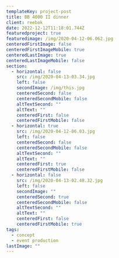 ```yaml
---
templateKey: project-post
title: BB 4000 II dinner
client: reebok
date: 2022-12-12T11:18:01.744Z
featuredproject: true
featuredimage: /img/2020-04-12-06.062.jpg
centeredFirstImage: false
centeredFirstImageMobile: true
centeredLastImage: true
centeredLastImageMobile: false
section:
  - horizontal: false
    src: /img/2020-04-13-03.34.jpg
    left: false
    secondImage: /img/this.jpg
    centeredSecond: false
    centeredSecondMobile: false
    altTextSecond: ""
    altText: ""
    centeredFirst: false
    centeredFirstMobile: false
  - horizontal: true
    src: /img/2020-04-12-06.03.jpg
    left: false
    centeredSecond: false
    centeredSecondMobile: false
    altTextSecond: ""
    altText: ""
    centeredFirst: true
    centeredFirstMobile: false
  - horizontal: false
    src: /img/2020-04-13-02.48.32.jpg
    left: false
    secondImage: ""
    centeredSecond: true
    centeredSecondMobile: false
    altTextSecond: ""
    altText: ""
    centeredFirst: false
    centeredFirstMobile: true
tags:
  - concept
  - event production
lastImage: ""
---
```


